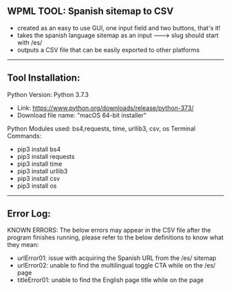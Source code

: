 WPML TOOL: Spanish sitemap to CSV
------------
- created as an easy to use GUI, one input field and two buttons, that's it!
- takes the spanish language sitemap as an input
---> slug should start with /es/
- outputs a CSV file that can be easily exported to other platforms


____________

Tool Installation:
------------
Python Version: Python 3.7.3
- Link: https://www.python.org/downloads/release/python-373/
- Download file name: "macOS 64-bit installer"


Python Modules used: bs4,requests, time, urllib3, csv, os
Terminal Commands:
- pip3 install bs4
- pip3 install requests
- pip3 install time
- pip3 install urllib3
- pip3 install csv
- pip3 install os


____________
Error Log:
------------
KNOWN ERRORS: The below errors may appear in the CSV file after the program finishes running, please refer to the below definitions to know what they mean:
- urlError01: issue with acquiring the Spanish URL from the /es/ sitemap
- urlError02: unable to find the multilingual toggle CTA while on the /es/ page
- titleError01: unable to find the English page title while on  the page